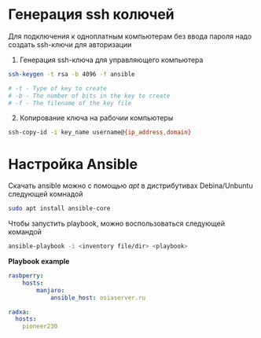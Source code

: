 # Генерация ssh колючей
Для подключения к одноплатным компьютерам без ввода пароля надо создать ssh-ключи для авторизации
1. Генерация ssh-ключа для управляющего компьютера 
```bash
ssh-keygen -t rsa -b 4096 -f ansible

# -t - Type of key to create
# -b - The number of bits in the key to create
# -f - The filename of the key file
```
2. Копирование ключа на рабочии компьютеры
```bash
ssh-copy-id -i key_name username@{ip_address,domain}
```
# Настройка Ansible
Скачать ansible можно с помощью *apt* в дистрибутивах Debina/Unbuntu следующей комнадой
```bash
sudo apt install ansible-core
```

Чтобы запустить playbook, можно воспользоваться следующей командой
```bash
ansible-playbook -i <inventory file/dir> <playbook>
```

**Playbook example**
```yaml
rasbperry:
	hosts:
		manjaro:
			ansible_host: osiaserver.ru

radxa:
  hosts:
    pioneer230
```


